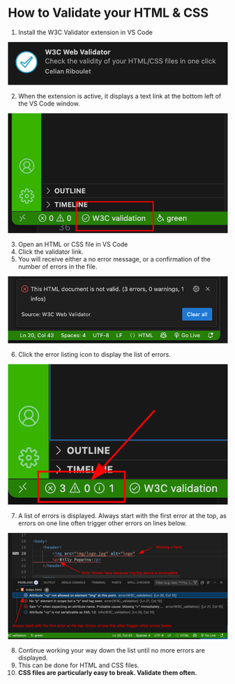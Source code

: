 # How to Validate your HTML & CSS

1. Install the W3C Validator extension in VS Code

![W3C Validator extension icon](./img/validator-extension.png)

2. When the extension is active, it displays a text link at the bottom left of the VS Code window.

![VS Code Validation Icon](./img/validation-in-vs-code.png)

3. Open an HTML or CSS file in VS Code
4. Click the validator link.
5. You will receive either a no error message, or a confirmation of the number of errors in the file.

![html validation message](./img/validation-error-message.png)

6. Click the error listing icon to display the list of errors.

![error listing](./img/error-listing.png)

7. A list of errors is displayed. Always start with the first error at the top, as errors on one line often trigger other errors on lines below.

![validation errors list](./img/validation-errors-example.png)

8. Continue working your way down the list until no more errors are displayed.
9. This can be done for HTML and CSS files.
10. **CSS files are particularly easy to break. Validate them often.**